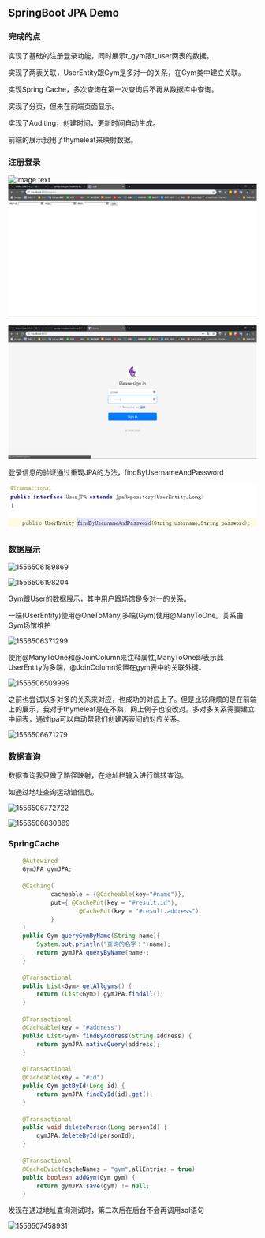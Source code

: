 ## SpringBoot JPA Demo
### 完成的点
实现了基础的注册登录功能，同时展示t_gym跟t_user两表的数据。

实现了两表关联，UserEntity跟Gym是多对一的关系，在Gym类中建立关联。

实现Spring Cache，多次查询在第一次查询后不再从数据库中查询。

实现了分页，但未在前端页面显示。

实现了Auditing，创建时间，更新时间自动生成。

前端的展示我用了thymeleaf来映射数据。

### 注册登录

![Image text](https://raw.github.com/PegasusLiang/EE_homework_1_JPA/master/EE_homework_1_JPA/作业截图/1556506128732.png)
![1556506128732](https://github.com/PegasusLiang/EE_homework_1_JPA/blob/master/%E4%BD%9C%E4%B8%9A%E6%88%AA%E5%9B%BE/1556506128732.png)

![1556506151019](http://github.com/PegasusLiang/EE_homework_1_JPA/raw/master/作业截图/1556506151019.png)

登录信息的验证通过重现JPA的方法，findByUsernameAndPassword

![1556506976017](http://github.com/PegasusLiang/EE_homework_1_JPA/raw/master/作业截图/1556506976017.png)



### 数据展示

![1556506189869](C:\Users\HP\AppData\Roaming\Typora\typora-user-images\1556506189869.png)

![1556506198204](C:\Users\HP\AppData\Roaming\Typora\typora-user-images\1556506198204.png)

Gym跟User的数据展示，其中用户跟场馆是多对一的关系。

一端(UserEntity)使用@OneToMany,多端(Gym)使用@ManyToOne。关系由Gym场馆维护

![1556506371299](C:\Users\HP\AppData\Roaming\Typora\typora-user-images\1556506371299.png)

使用@ManyToOne和@JoinColumn来注释属性,ManyToOne即表示此UserEntity为多端，@JoinColumn设置在gym表中的关联外键。

![1556506509999](C:\Users\HP\AppData\Roaming\Typora\typora-user-images\1556506509999.png)

之前也尝试以多对多的关系来对应，也成功的对应上了。但是比较麻烦的是在前端上的展示，我对于thymeleaf是在不熟，网上例子也没改对。多对多关系需要建立中间表，通过jpa可以自动帮我们创建两表间的对应关系。

![1556506671279](C:\Users\HP\AppData\Roaming\Typora\typora-user-images\1556506671279.png)

### 数据查询

数据查询我只做了路径映射，在地址栏输入进行跳转查询。

如通过地址查询运动馆信息。

![1556506772722](C:\Users\HP\AppData\Roaming\Typora\typora-user-images\1556506772722.png)

![1556506830869](C:\Users\HP\AppData\Roaming\Typora\typora-user-images\1556506830869.png)



### SpringCache

```java
    @Autowired
    GymJPA gymJPA;

    @Caching(
            cacheable = {@Cacheable(key="#name")},
            put={ @CachePut(key = "#result.id"),
                    @CachePut(key = "#result.address")
            }
    )
    public Gym queryGymByName(String name){
        System.out.println("查询的名字："+name);
        return gymJPA.queryByName(name);
    }

    @Transactional
    public List<Gym> getAllgyms() {
        return (List<Gym>) gymJPA.findAll();
    }

    @Transactional
    @Cacheable(key = "#address")
    public List<Gym> findByAddress(String address) {
        return gymJPA.nativeQuery(address);
    }

    @Transactional
    @Cacheable(key = "#id")
    public Gym getById(Long id) {
        return gymJPA.findById(id).get();
    }

    @Transactional
    public void deletePerson(Long personId) {
        gymJPA.deleteById(personId);
    }

    @Transactional
    @CacheEvict(cacheNames = "gym",allEntries = true)
    public boolean addGym(Gym gym) {
        return gymJPA.save(gym) != null;
    }
```

发现在通过地址查询测试时，第二次后在后台不会再调用sql语句

![1556507458931](C:\Users\HP\AppData\Roaming\Typora\typora-user-images\1556507458931.png)
